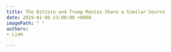 ```yaml
---
title: The Bitcoin and Trump Manias Share a Similar Source
date: 2019-01-06 23:00:00 +0000
imagePath: " "
authors:
- Liam

---
```

